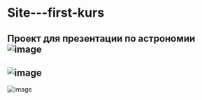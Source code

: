 # Site---first-kurs
Проект для презентации по астрономии
![image](https://user-images.githubusercontent.com/123409951/232819291-6e70a84e-f5bc-4e9c-a09a-02f6b1aac651.png)
----------------------------------------------------------------------------------------------------------------
![image](https://user-images.githubusercontent.com/123409951/232819710-f3db30ed-3e3d-4694-bb74-77b81cb7da09.png)
----------------------------------------------------------------------------------------------------------------
![image](https://user-images.githubusercontent.com/123409951/232819604-179ffcac-13ca-4afb-83c8-f721f0b03717.png)
